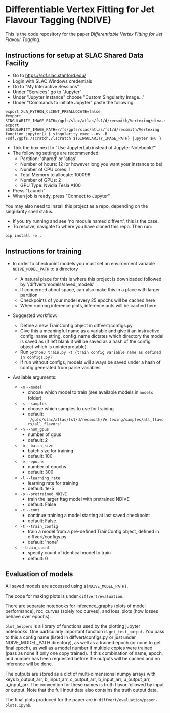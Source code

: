 # Differentiable Vertex Fitting for Jet Flavour Tagging (NDIVE)

This is the code repository for the paper *Differentiable Vertex Fitting for Jet Flavour Tagging*.

## Instructions for setup at SLAC Shared Data Facility 

- Go to https://sdf.slac.stanford.edu/
- Login with SLAC Windows credentials
- Go to "My Interactive Sessions"
- Under "Services" go to "Jupyter"
- Under "Jupyter Instance" choose "Custom Singularity Image..."
- Under "Commands to initiate Jupyter" paste the following:
```
export XLA_PYTHON_CLIENT_PREALLOCATE=false
#export SINGULARITY_IMAGE_PATH=/gpfs/slac/atlas/fs1/d/recsmith/Vertexing/diva.sif
export SINGULARITY_IMAGE_PATH=//fs/gpfs/slac/atlas/fs1/d/recsmith/Vertexing
function jupyter() { singularity exec --nv -B /sdf,/gpfs,/scratch,/lscratch ${SINGULARITY_IMAGE_PATH} jupyter $@; }
```
- Tick the box next to "Use JupyterLab instead of Jupyter Notebook?"
- The following settings are recommended:
    - Partition: 'shared' or 'atlas'
    - Number of hours: 12 (or however long you want your instance to be)
    - Number of CPU cores: 1
    - Total Memory to allocate: 100096
    - Number of GPUs: 2
    - GPU Type: Nvidia Tesla A100
- Press "Launch"
- When job is ready, press "Connect to Jupyter"

You may also need to install this project as a repo, depending on the singularity shell status. 
- If you try running and see 'no module named diffvert', this is the case. 
- To resolve, navigate to where you have cloned this repo. Then run:
```
pip install -e .
```

## Instructions for training

- In order to checkpoint models you must set an environment variable ```NDIVE_MODEL_PATH``` to a directory
    - A natural place for this is where this project is downloaded followed by '/diffvert/models/saved_models'
    - If concerned about space, can also make this in a place with larger partition
    - Checkpoints of your model every 25 epochs will be cached here
    - When running inference plots, inference outs will be cached here

- Suggested workflow:
    - Define a new TrainConfig object in diffvert/configs.py
    - Give this a meaningful name as a variable and give it an instructive config_name string. config_name dictates which directory the model is saved as (if left blank it will be saved as a hash of the config object which is uninterpretable)
    - Run   ```python3 train.py -t {train config variable name as defined in configs.py}```
    - If run without configs, models will always be saved under a hash of config generated from parse variables

- Available arguments:
    - `-m` `--model`
        - choose which model to train (see available models in `models` folder)
    - `-s` `--samples` 
        - choose which samples to use for training
        - default: `'/gpfs/slac/atlas/fs1/d/recsmith/Vertexing/samples/all_flavors/all_flavors'`
    - `-n` `--num_gpus`
        - number of gpus 
        - default: 2
    - `-b` `--batch_size`
        - batch size for training
        - default: 100
    - `-e` `--epochs`
        - number of epochs
        - default: 300
    - `-l` `--learning_rate`
        - learning rate for training
        - default: 1e-5
    - `-p` `--pretrained_NDIVE`
        - train the larger ftag model with pretrained NDIVE
        - default: False
    - `-c` `--cont`
        - continue training a model starting at last saved checkpoint
        - default: False
    - `-t` `--train_config`
        - train a model from a pre-defined TrainConfig object, defined in diffvert/configs.py
        - default: 'none'
    - `--train_count`
        - specify count of identical model to train
        - default: 0

## Evaluation of models

All saved models are accessed using ```${NDIVE_MODEL_PATH}```. 

The code for making plots is under ```diffvert/evaluation```.

There are separate notebooks for inference_graphs (plots of model performance), roc_curves (solely roc curves), and loss_plots (how losses behave over epochs).

```plot_helpers``` is a library of functions used by the plotting jupyter notebooks. One particularly important function is ```get_test_output```. You pass to this a config name (listed in diffvert/configs.py or just under NDIVE_MODEL_PATH directory), as well as a trained epoch (or none to get final epoch), as well as a model number if multiple copies were trained (pass as none if only one copy trained). If this combination of name, epoch, and number has been requested before the outputs will be cached and no inference will be done.

The outputs are stored as a dict of multi-dimensional numpy arrays with keys b_output_arr, b_input_arr, c_output_arr, b_input_arr, u_output_arr, u_input_arr. The convention for these names is truth flavor followed by input or output. Note that the full input data also contains the truth output data. 

The final plots produced for the paper are in ```diffvert/evaluation/paper-plots.ipynb```.
